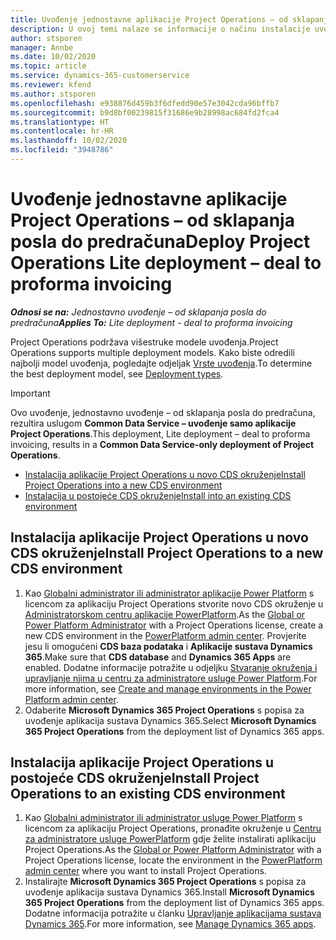 ```yaml
---
title: Uvođenje jednostavne aplikacije Project Operations – od sklapanja posla do predračuna
description: U ovoj temi nalaze se informacije o načinu instalacije uvođenja jednostavne aplikacije Project Operations – od sklapanja posla do predračuna.
author: stsporen
manager: Annbe
ms.date: 10/02/2020
ms.topic: article
ms.service: dynamics-365-customerservice
ms.reviewer: kfend
ms.author: stsporen
ms.openlocfilehash: e938876d459b3f6dfedd90e57e3042cda96bffb7
ms.sourcegitcommit: b9d8bf00239815f31686e9b28998ac684fd2fca4
ms.translationtype: HT
ms.contentlocale: hr-HR
ms.lasthandoff: 10/02/2020
ms.locfileid: "3948786"
---
```

# <a name="deploy-project-operations-lite-deployment--deal-to-proforma-invoicing"></a><span data-ttu-id="3d234-103">Uvođenje jednostavne aplikacije Project Operations – od sklapanja posla do predračuna</span><span class="sxs-lookup"><span data-stu-id="3d234-103">Deploy Project Operations Lite deployment – deal to proforma invoicing</span></span>

<span data-ttu-id="3d234-104">_**Odnosi se na:** Jednostavno uvođenje – od sklapanja posla do predračuna_</span><span class="sxs-lookup"><span data-stu-id="3d234-104">_**Applies To:** Lite deployment - deal to proforma invoicing_</span></span>

<span data-ttu-id="3d234-105">Project Operations podržava višestruke modele uvođenja.</span><span class="sxs-lookup"><span data-stu-id="3d234-105">Project Operations supports multiple deployment models.</span></span> <span data-ttu-id="3d234-106">Kako biste odredili najbolji model uvođenja, pogledajte odjeljak [Vrste uvođenja](determine-deployment-type.md).</span><span class="sxs-lookup"><span data-stu-id="3d234-106">To determine the best deployment model, see [Deployment types](determine-deployment-type.md).</span></span>


> [!IMPORTANT]
> <span data-ttu-id="3d234-107">Ovo uvođenje, jednostavno uvođenje – od sklapanja posla do predračuna, rezultira uslugom **Common Data Service – uvođenje samo aplikacije Project Operations**.</span><span class="sxs-lookup"><span data-stu-id="3d234-107">This deployment, Lite deployment – deal to proforma invoicing, results in a **Common Data Service-only deployment of Project Operations**.</span></span>

- [<span data-ttu-id="3d234-108">Instalacija aplikacije Project Operations u novo CDS okruženje</span><span class="sxs-lookup"><span data-stu-id="3d234-108">Install Project Operations into a new CDS environment</span></span>](#new)
- [<span data-ttu-id="3d234-109">Instalacija u postojeće CDS okruženje</span><span class="sxs-lookup"><span data-stu-id="3d234-109">Install into an existing CDS environment</span></span>](#existing)



## <a name="install-project-operations-to-a-new-cds-environment"></a><a name="new"></a><span data-ttu-id="3d234-110">Instalacija aplikacije Project Operations u novo CDS okruženje</span><span class="sxs-lookup"><span data-stu-id="3d234-110">Install Project Operations to a new CDS environment</span></span>

1. <span data-ttu-id="3d234-111">Kao [Globalni administrator ili administrator aplikacije Power Platform](https://docs.microsoft.com/power-platform/admin/global-service-administrators-can-administer-without-license) s licencom za aplikaciju Project Operations stvorite novo CDS okruženje u [Administratorskom centru aplikacije PowerPlatform](https://admin.powerplatform.com).</span><span class="sxs-lookup"><span data-stu-id="3d234-111">As the [Global or Power Platform Administrator](https://docs.microsoft.com/power-platform/admin/global-service-administrators-can-administer-without-license) with a Project Operations license, create a new CDS environment in the [PowerPlatform admin center](https://admin.powerplatform.com).</span></span> <span data-ttu-id="3d234-112">Provjerite jesu li omogućeni **CDS baza podataka** i **Aplikacije sustava Dynamics 365**.</span><span class="sxs-lookup"><span data-stu-id="3d234-112">Make sure that **CDS database** and **Dynamics 365 Apps** are enabled.</span></span> <span data-ttu-id="3d234-113">Dodatne informacije potražite u odjeljku [Stvaranje okruženja i upravljanje njima u centru za administratore usluge Power Platform](https://docs.microsoft.com/power-platform/admin/create-environment#create-an-environment-in-the-power-platform-admin-center).</span><span class="sxs-lookup"><span data-stu-id="3d234-113">For more information, see [Create and manage environments in the Power Platform admin center](https://docs.microsoft.com/power-platform/admin/create-environment#create-an-environment-in-the-power-platform-admin-center).</span></span>
2. <span data-ttu-id="3d234-114">Odaberite **Microsoft Dynamics 365 Project Operations** s popisa za uvođenje aplikacija sustava Dynamics 365.</span><span class="sxs-lookup"><span data-stu-id="3d234-114">Select **Microsoft Dynamics 365 Project Operations** from the deployment list of Dynamics 365 apps.</span></span>


## <a name="install-project-operations-to-an-existing-cds-environment"></a><a name="existing"></a><span data-ttu-id="3d234-115">Instalacija aplikacije Project Operations u postojeće CDS okruženje</span><span class="sxs-lookup"><span data-stu-id="3d234-115">Install Project Operations to an existing CDS environment</span></span>

1. <span data-ttu-id="3d234-116">Kao [Globalni administrator ili administrator usluge Power Platform](https://docs.microsoft.com/power-platform/admin/global-service-administrators-can-administer-without-license) s licencom za aplikaciju Project Operations, pronađite okruženje u [Centru za administratore usluge PowerPlatform](https://admin.powerplatform.com) gdje želite instalirati aplikaciju Project Operations.</span><span class="sxs-lookup"><span data-stu-id="3d234-116">As the [Global or Power Platform Administrator](https://docs.microsoft.com/power-platform/admin/global-service-administrators-can-administer-without-license) with a Project Operations license, locate the environment in the [PowerPlatform admin center](https://admin.powerplatform.com) where you want to install Project Operations.</span></span>
2. <span data-ttu-id="3d234-117">Instalirajte **Microsoft Dynamics 365 Project Operations** s popisa za uvođenje aplikacija sustava Dynamics 365.</span><span class="sxs-lookup"><span data-stu-id="3d234-117">Install **Microsoft Dynamics 365 Project Operations** from the deployment list of Dynamics 365 apps.</span></span> <span data-ttu-id="3d234-118">Dodatne informacija potražite u članku [Upravljanje aplikacijama sustava Dynamics 365](https://docs.microsoft.com/power-platform/admin/manage-apps).</span><span class="sxs-lookup"><span data-stu-id="3d234-118">For more information, see [Manage Dynamics 365 apps](https://docs.microsoft.com/power-platform/admin/manage-apps).</span></span>


